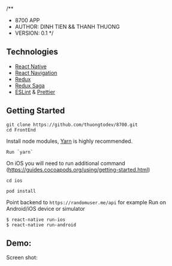 /**
* 8700 APP
* AUTHOR: DINH TIEN && THANH THUONG
* VERSION: 0.1
*/

## Technologies

-   [React Native](https://facebook.github.io/react-native/)
-   [React Navigation](https://reactnavigation.org/)
-   [Redux](https://redux.js.org/)
-   [Redux Saga](https://redux-saga.js.org/)
-   [ESLint](https://github.com/eslint/eslint) & [Prettier](https://github.com/prettier/prettier)

## Getting Started
```
git clone https://github.com/thuongtodev/8700.git
cd FrontEnd
```

Install node modules, [Yarn](https://yarnpkg.com/en/) is highly recommended.

```
Run `yarn`
```

On iOS you will need to run additional command (https://guides.cocoapods.org/using/getting-started.html)
```
cd ios

pod install

```


Point backend to `https://randomuser.me/api` for example
Run on Android/iOS device or simulator

```
$ react-native run-ios
$ react-native run-android
```

## Demo:

Screen shot:  
